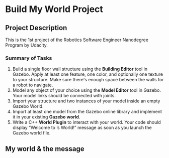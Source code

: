 # Build My World Project  
## Project Description  
This is the 1st project of the Robotics Software Engineer Nanodegree Program by Udacity.  

### Summary of Tasks
1. Build a single floor wall structure using the **Building Editor** tool in Gazebo. Apply at least one feature, one color, and optionally one texture to your structure. Make sure there's enough space between the walls for a robot to navigate.  
2. Model any object of your choice using the **Model Editor** tool in Gazebo. Your model links should be connected with joints.  
3. Import your structure and two instances of your model inside an empty Gazebo World.  
4. Import at least one model from the Gazebo online library and implement it in your existing **Gazebo world**.  
5. Write a C++ **World Plugin** to interact with your world. Your code should display “Welcome to ’s World!” message as soon as you launch the Gazebo world file.  
 
 ## My world & the message  

